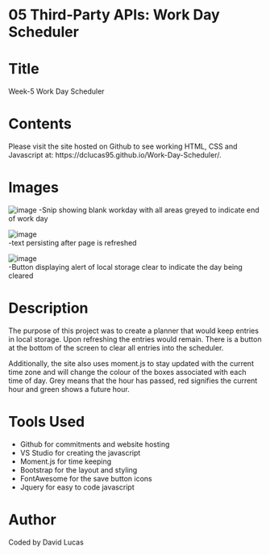 # 05 Third-Party APIs: Work Day Scheduler
# Title
<p>Week-5 Work Day Scheduler</p>

# Contents
<p>Please visit the site hosted on Github to see working HTML, CSS and Javascript at:
https://dclucas95.github.io/Work-Day-Scheduler/.</p>


# Images
![image](https://user-images.githubusercontent.com/69066157/93317336-b1a9f880-f850-11ea-868a-5c49506d6604.png)
-Snip showing blank workday with all areas greyed to indicate end of work day


![image](https://user-images.githubusercontent.com/69066157/93317869-4dd3ff80-f851-11ea-952c-68ec5876efb8.png)<br />
-text persisting after page is refreshed


![image](https://user-images.githubusercontent.com/69066157/93317952-6cd29180-f851-11ea-9e2c-3e0a667de3bf.png)<br />
-Button displaying alert of local storage clear to indicate the day being cleared


# Description
<p>The purpose of this project was to create a planner that would keep entries in local storage. Upon refreshing the entries would remain. There is a button at the bottom of the screen to clear all entries into the scheduler. 
</p>

<p>Additionally, the site also uses moment.js to stay updated with the current time zone and will change the colour of the boxes associated with each time of day. Grey means that the hour has passed, red signifies the current hour and green shows a future hour.
</p>


# Tools Used
<ul>
<li>Github for commitments and website hosting </li>
<li>VS Studio for creating the javascript </li>
<li>Moment.js for time keeping </li>
<li>Bootstrap for the layout and styling </li>
<li>FontAwesome for the save button icons </li>
<li>Jquery for easy to code javascript </li>
</ul>

# Author
<p>Coded by David Lucas</p>
